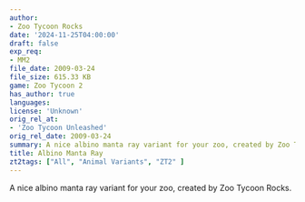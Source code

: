 ```yaml
---
author:
- Zoo Tycoon Rocks
date: '2024-11-25T04:00:00'
draft: false
exp_req:
- MM2
file_date: 2009-03-24
file_size: 615.33 KB
game: Zoo Tycoon 2
has_author: true
languages:
license: 'Unknown'
orig_rel_at:
- 'Zoo Tycoon Unleashed'
orig_rel_date: 2009-03-24
summary: A nice albino manta ray variant for your zoo, created by Zoo Tycoon Rocks.
title: Albino Manta Ray
zt2tags: ["All", "Animal Variants", "ZT2" ]
---
```

A nice albino manta ray variant for your zoo, created by Zoo Tycoon Rocks.
